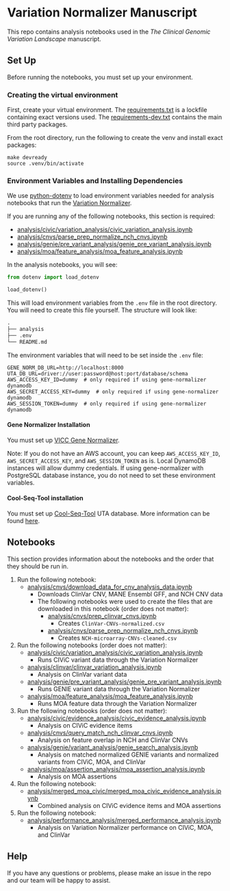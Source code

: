 # Variation Normalizer Manuscript

This repo contains analysis notebooks used in the _The Clinical Genomic Variation Landscape_ manuscript.

## Set Up

Before running the notebooks, you must set up your environment.

### Creating the virtual environment

First, create your virtual environment. The [requirements.txt](./requirements.txt) is a lockfile containing exact versions used. The [requirements-dev.txt](./requirements-dev.txt) contains the main third party packages.

From the root directory, run the following to create the venv and install exact packages:

```shell
make devready
source .venv/bin/activate
```

### Environment Variables and Installing Dependencies

We use [python-dotenv](https://pypi.org/project/python-dotenv/) to load environment variables needed for analysis notebooks that run the [Variation Normalizer](https://github.com/cancervariants/variation-normalization/tree/0.6.0-dev0).

If you are running any of the following notebooks, this section is required:

* [analysis/civic/variation_analysis/civic_variation_analysis.ipynb](./analysis/civic/variation_analysis/civic_variation_analysis.ipynb)
* [analysis/cnvs/parse_prep_normalize_nch_cnvs.ipynb](./analysis/cnvs/parse_prep_normalize_nch_cnvs.ipynb)
* [analysis/genie/pre_variant_analysis/genie_pre_variant_analysis.ipynb](./analysis/genie/pre_variant_analysis/genie_pre_variant_analysis.ipynb)
* [analysis/moa/feature_analysis/moa_feature_analysis.ipynb](./analysis/moa/feature_analysis/moa_feature_analysis.ipynb)

In the analysis notebooks, you will see:

```python
from dotenv import load_dotenv

load_dotenv()
```

This will load environment variables from the `.env` file in the root directory. You will need to create this file yourself. The structure will look like:

```markdown
.
├── analysis
├── .env
└── README.md
```

The environment variables that will need to be set inside the `.env` file:

```env
GENE_NORM_DB_URL=http://localhost:8000
UTA_DB_URL=driver://user:password@host:port/database/schema
AWS_ACCESS_KEY_ID=dummy  # only required if using gene-normalizer dynamodb
AWS_SECRET_ACCESS_KEY=dummy  # only required if using gene-normalizer dynamodb
AWS_SESSION_TOKEN=dummy  # only required if using gene-normalizer dynamodb
```

#### Gene Normalizer Installation

You must set up [VICC Gene Normalizer](https://github.com/cancervariants/gene-normalization/tree/v0.1.39).

Note: If you do not have an AWS account, you can keep `AWS_ACCESS_KEY_ID`, `AWS_SECRET_ACCESS_KEY`, and `AWS_SESSION_TOKEN` as is. Local DynamoDB instances will allow dummy credentials. If using gene-normalizer with PostgreSQL database instance, you do not need to set these environment variables.

#### Cool-Seq-Tool installation

You must set up [Cool-Seq-Tool](https://github.com/GenomicMedLab/cool-seq-tool/tree/v0.1.14-dev1) UTA database. More information can be found [here](https://github.com/GenomicMedLab/cool-seq-tool/tree/v0.1.14-dev1#uta-database-installation).

## Notebooks

This section provides information about the notebooks and the order that they should be run in.

1. Run the following notebook:
    * [analysis/cnvs/download_data_for_cnv_analysis_data.ipynb](./analysis/cnvs/download_data_for_cnv_analysis_data.ipynb)
      * Downloads ClinVar CNV, MANE Ensembl GFF, and NCH CNV data
      * The following notebooks were used to create the files that are downloaded in this notebook (order does not matter):
        * [analysis/cnvs/prep_clinvar_cnvs.ipynb](./analysis/cnvs/prep_clinvar_cnvs.ipynb)
          * Creates `ClinVar-CNVs-normalized.csv`
        * [analysis/cnvs/parse_prep_normalize_nch_cnvs.ipynb](./analysis/cnvs/parse_prep_normalize_nch_cnvs.ipynb)
          * Creates `NCH-microarray-CNVs-cleaned.csv`
2. Run the following notebooks (order does not matter):
   * [analysis/civic/variation_analysis/civic_variation_analysis.ipynb](./analysis/civic/variation_analysis/civic_variation_analysis.ipynb)
     * Runs CIViC variant data through the Variation Normalizer
   * [analysis/clinvar/clinvar_variation_analysis.ipynb](./analysis/clinvar/clinvar_variation_analysis.ipynb)
     * Analysis on ClinVar variant data
   * [analysis/genie/pre_variant_analysis/genie_pre_variant_analysis.ipynb](./analysis/genie/pre_variant_analysis/genie_pre_variant_analysis.ipynb)
     * Runs GENIE variant data through the Variation Normalizer
   * [analysis/moa/feature_analysis/moa_feature_analysis.ipynb](./analysis/moa/feature_analysis/moa_feature_analysis.ipynb)
     * Runs MOA feature data through the Variation Normalizer
3. Run the following notebooks (order does not matter):
    * [analysis/civic/evidence_analysis/civic_evidence_analysis.ipynb](./analysis/civic/evidence_analysis/civic_evidence_analysis.ipynb)
      * Analysis on CIViC evidence items
    * [analysis/cnvs/query_match_nch_clinvar_cnvs.ipynb](./analysis/cnvs/query_match_nch_clinvar_cnvs.ipynb)
      * Analysis on feature overlap in NCH and ClinVar CNVs
    * [analysis/genie/variant_analysis/genie_search_analysis.ipynb](./analysis/genie/variant_analysis/genie_search_analysis.ipynb)
      * Analysis on matched normalized GENIE variants and normalized variants from CIViC, MOA, and ClinVar
    * [analysis/moa/assertion_analysis/moa_assertion_analysis.ipynb](./analysis/moa/assertion_analysis/moa_assertion_analysis.ipynb)
      * Analysis on MOA assertions
4. Run the following notebook:
    * [analysis/merged_moa_civic/merged_moa_civic_evidence_analysis.ipynb](./analysis/merged_moa_civic/merged_moa_civic_evidence_analysis.ipynb)
      * Combined analysis on CIViC evidence items and MOA assertions
5. Run the following notebook:
    * [analysis/performance_analysis/merged_performance_analysis.ipynb](./analysis/performance_analysis/merged_performance_analysis.ipynb)
      * Analysis on Variation Normalizer performance on CIViC, MOA, and ClinVar

## Help

If you have any questions or problems, please make an issue in the repo and our team will be happy to assist.
